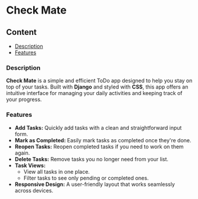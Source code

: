 # Check Mate

## Content
- [Description](#description)
- [Features](#features)

### Description
**Check Mate** is a simple and efficient ToDo app designed to help you stay on top of your tasks. Built with **Django** and styled with **CSS**, this app offers an intuitive interface for managing your daily activities and keeping track of your progress.  

### Features  
- **Add Tasks:** Quickly add tasks with a clean and straightforward input form.  
- **Mark as Completed:** Easily mark tasks as completed once they're done.  
- **Reopen Tasks:** Reopen completed tasks if you need to work on them again.  
- **Delete Tasks:** Remove tasks you no longer need from your list.  
- **Task Views:**  
  - View all tasks in one place.  
  - Filter tasks to see only pending or completed ones.  
- **Responsive Design:** A user-friendly layout that works seamlessly across devices.  
